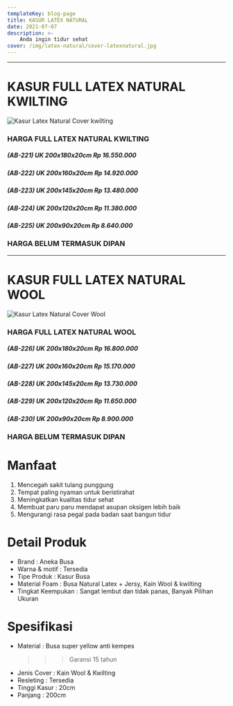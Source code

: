 ```yaml
---
templateKey: blog-page
title: KASUR LATEX NATURAL
date: 2021-07-07
description: >- 
    Anda ingin tidur sehat
cover: /img/latex-natural/cover-latexnatural.jpg
---
```

___
# KASUR FULL LATEX NATURAL KWILTING
![Kasur Latex Natural Cover kwilting](/img/latex-natural/latex-kwilting.jpg "Kasur Latex Natural Cover Kwilting")
### HARGA FULL LATEX NATURAL KWILTING
##### (AB-221) UK 200x180x20cm Rp 16.550.000
##### (AB-222) UK 200x160x20cm Rp 14.920.000
##### (AB-223) UK 200x145x20cm Rp 13.480.000
##### (AB-224) UK 200x120x20cm Rp 11.380.000
##### (AB-225) UK 200x90x20cm Rp 8.640.000
### HARGA BELUM TERMASUK DIPAN
___
# KASUR FULL LATEX NATURAL WOOL 
![Kasur Latex Natural Cover Wool](/img/latex-natural/latex-wool.jpg "Kasur Latex Natural Cover Wool")
### HARGA FULL LATEX NATURAL WOOL
##### (AB-226) UK 200x180x20cm Rp 16.800.000 
##### (AB-227) UK 200x160x20cm Rp 15.170.000 
##### (AB-228) UK 200x145x20cm Rp 13.730.000
##### (AB-229) UK 200x120x20cm Rp 11.650.000
##### (AB-230) UK 200x90x20cm Rp 8.900.000
### HARGA BELUM TERMASUK DIPAN

# Manfaat 
1. Mencegah sakit tulang punggung
2. Tempat paling nyaman untuk beristirahat
3. Meningkatkan kualitas tidur sehat
4. Membuat paru paru mendapat asupan oksigen lebih baik
5. Mengurangi rasa pegal pada badan saat bangun tidur

# Detail Produk
* Brand : Aneka Busa
* Warna & motif : Tersedia
* Tipe Produk : Kasur Busa
* Material Foam : Busa Natural Latex + Jersy, Kain Wool & kwilting
* Tingkat Keempukan : Sangat lembut dan tidak panas, Banyak Pilihan Ukuran

# Spesifikasi 
* Material : Busa super yellow anti kempes 
   >>> Garansi 15 tahun
* Jenis Cover : Kain Wool & Kwilting
* Resleting : Tersedia
* Tinggi Kasur : 20cm
* Panjang : 200cm



